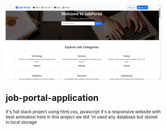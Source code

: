 ![image alt](https://github.com/Pradee1947/job-portal-application/blob/main/p31.png)
# job-portal-application
 It's full stack project using html,css, javascript it's a responsive website with best animation  here in this project we did 'nt used any database but stored in local storage 
